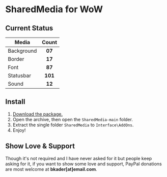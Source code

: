 # SharedMedia for WoW

## Current Status

| Media      |      Count    |
|------------|:-------------:|
| Background |     **07**    |
| Border     |     **17**    |
| Font       |     **87**    |
| Statusbar  |     **101**    |
| Sound      |     **12**    |

## Install

1. [Download the package.](https://github.com/bkader/SharedMedia/archive/refs/heads/main.zip)
2. Open the archive, then open the `SharedMedia-main` folder.
3. Extract the single folder `SharedMedia` to `Interface\AddOns`.
4. Enjoy!

## Show Love & Support

Though it's not required and I have never asked for it but people keep asking for it, if you want to show some love and support, PayPal donations are most welcome at **bkader[at]email.com**.